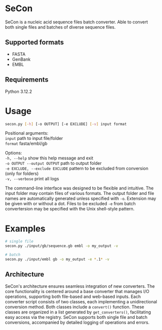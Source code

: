 # SeCon
SeCon is a nucleic acid sequence files batch converter. Able to convert both single files and batches of diverse sequence files.

## Supported formats
- FASTA
- GenBank
- EMBL

## Requirements
Python 3.12.2

# Usage
```bash
secon.py [-h] [-o OUTPUT] [-e EXCLUDE] [-v] input format
```

Positional arguments:  
  `input` path to input file/folder  
  `format` fasta/embl/gb  

Options:  
  `-h, --help` show this help message and exit  
  `-o OUTPUT --output OUTPUT` path to output folder  
  `-e EXCLUDE, --exclude EXCLUDE` pattern to be excluded from conversion (only for folders)  
  `-v, --verbose` print all logs  


The command-line interface was designed to be flexible and intuitive. The input folder may contain files of various formats. The output folder and file names are automatically generated unless specified with `-o`. Extension may be given with or without a dot. Files to be excluded `-e` from batch convertersion may be specified with the Unix shell-style pattern.

# Examples
```bash
# single file 
secon.py ./input/gb/sequence.gb embl -o my_output -v

# batch
secon.py ./input/embl gb -o my_output -e *.1* -v 
```

## Architecture
SeCon's architecture ensures seamless integration of new converters. The core functionality is centered around a base converter that manages I/O operations, supporting both file-based and web-based inputs. Each converter script consists of two classes, each implementing a unidirectional conversion method. Both classes include a `convert()` function. These classes are organized in a list generated by `get_converters()`, facilitating easy access via the registry. SeCon supports both single file and batch conversions, accompanied by detailed logging of operations and errors.
